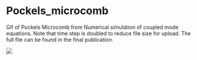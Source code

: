 # Pockels_microcomb
Gif of Pockels Microcomb from Numerical simulation of coupled mode equations.
Note that time step is doubled to reduce file size for upload. The full file can be found in the final publication.

![](OPO_comb_forupload.gif)
